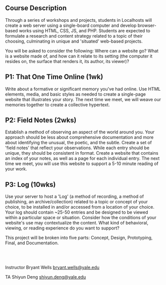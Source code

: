 ## Course Description

Through a series of workshops and projects, students in Localhosts will create a web server using a single-board computer and develop browser-based works using HTML, CSS, JS, and PHP. Students are expected to formulate a research and content strategy related to a topic of their choosing, culminating in unique and 'situated' web-based projects.

You will be asked to consider the following: Where can a website go? What is a website made of, and how can it relate to its setting (the computer it resides on, the surface that renders it, its author, its viewer)?

## P1: That One Time Online (1wk)

Write about a formative or significant memory you've had online. Use HTML elements, media, and basic styles as needed to create a single-page website that illustrates your story. The next time we meet, we will weave our memories together to create a collective hypertext.

## P2: Field Notes (2wks)

Establish a method of observing an aspect of the world around you. Your approach should be less about comprehensive documentation and more about identifying the unusual, the poetic, and the subtle. Create a set of 'field notes' that reflect your observations. While each entry should be unique, they should be consistent in format. Create a website that contains an index of your notes, as well as a page for each individual entry. The next time we meet, you will use this website to support a 5-10 minute reading of your work.

## P3: Log (10wks)

Use your server to host a 'Log' (a method of recording, a method of publishing, an archive/collection) related to a topic or concept of your choice, to be installed in and/or accessed from a location of your choice. Your log should contain ~25-50 entries and be designed to be viewed within a particular space or situation. Consider how the conditions of your website's use may contextualize the content. What kind of behavioral, viewing, or reading experience do you want to support? 

This project will be broken into five parts: Concept, Design, Prototyping, Final, and Documentation.

<br><br>

Instructor
Bryant Wells
bryant.wells@yale.edu

TA
Shiyun Deng
shiyun.deng@yale.edu 